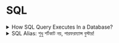 # SQL

<details>

<summary>How SQL Query Executes In a Database?</summary>

<figure><img src="../.gitbook/assets/image (1).png" alt=""><figcaption></figcaption></figure>

</details>

<details>

<summary>SQL Alias: শুধু শর্টকাট নয়, পারফরম্যান্স বুস্টার!</summary>

SELECT e.salary FROM employees AS e;\

\
❓ আমি অনেকদিন ধরে ভাবতাম — “Alias তো শুধুই শর্টকার্ট, Engine নিজেই বুঝে নেবে কাকে বলা হচ্ছে…”
\
কিন্তু বাস্তবতা আরও গভীর।
\
🔍 PostgreSQL যখন আপনার query পায়, তখন ৪টা ধাপে কাজ করে:
\
1️⃣ Parsing
\
SQL কে ভেঙে ভেঙে token বানায় — প্রতিটা keyword, table, column আলাদা করে।
\
যেমন —
\
EmployeeFinancialDatabase2025Backup.salary
\
এখান থেকে অনেক বড় টোকেন তৈরি হয়, যেটা more time + more memory নেয়।
\
অন্যদিক - e.salary
\
এটা কম character, কম খরচ।

2️⃣ Validation
\
প্রতিটা token valid কিনা চেক করে — spelling, quotes, syntax error এসব ধরা পড়ে এখানেই।

3️⃣ Resolution
\
salary কোন table থেকে এসেছে — সেটা খুঁজে বের করে।
\
যদি alias না থাকে, তখন engine কে বারবার full table name match করতে হয়।

4️⃣ Ambiguity Check
\
SELECT id লিখলে — যদি ২টা টেবিলেই id থাকে, তখন PostgreSQL confuse হয় — কোনটা নিবে?

⚡ এখন দেখেন দুইটা Query:
\
❌ স্লো Query:
\
SELECT EmployeeFinancialDatabase2025Backup.salary
\
FROM EmployeeFinancialDatabase2025Backup;

✅ ফাস্ট Query:
\
SELECT e.salary
\
FROM EmployeeFinancialDatabase2025Backup AS e;
\
কেন দ্বিতীয়টা ফাস্টার?
\
কারণ:
\
✅ ছোট alias ➜ কম টোকেন ➜ কম lookup ➜ কম ambiguity ➜ বেটার পারফর্মেন্স!

🎯 শেখার পয়েন্ট:
\
"Alias শুধু লেখার সুবিধা না — এটা Engine কে কম চিন্তা করিয়ে overall efficiency বাড়ায়যারা SQL শিখছেন বা PostgreSQL নিয়ে কাজ করছেন — এটা একটা subtle but important ব্যাপার।\
\
Reference: [Lutful Mahbub Mehedi](https://www.linkedin.com/in/lutful-mehedi?miniProfileUrn=urn%3Ali%3Afsd_profile%3AACoAAC7qu1gBoP3-05a5kN2_n1Mgw35pdgucvmU)

</details>

